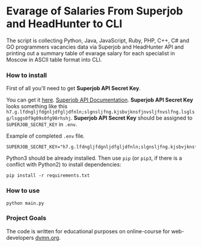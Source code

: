 # Evarage of Salaries From Superjob and HeadHunter to CLI

The script is collecting Python, Java, JavaScript, Ruby, PHP, C++, C# and GO programmers vacancies data via Superjob and HeadHunter API and printing out a summary table of evarage salary for each specialist in Moscow in ASCII table format into CLI.

### How to install

First of all you'll need to get **Superjob API Secret Key**.

You can get it [here](https://api.superjob.ru/register). [Superjob API Documentation](https://api.superjob.ru/).
**Superjob API Secret Key** looks something like this `h7.g.lfdngljfdgnljdfgljdfnln;slgnsljfng.kjsbvjknsfjnvsljfnvslfng.lsglsg/lsggs0f9g09s0fg90rhshj`.
**Superjob API Secret Key** should be assigned to `SUPERJOB_SECRET_KEY` in `.env`.

Example of completed `.env` file.

```
SUPERJOB_SECRET_KEY="h7.g.lfdngljfdgnljdfgljdfnln;slgnsljfng.kjsbvjknsfjnvsljfnvslfng.lsglsg/lsggs0f9g09s0fg90rhshj"
```

Python3 should be already installed.
Then use `pip` (or `pip3`, if there is a conflict with Python2) to install dependencies:
```
pip install -r requirements.txt
```

### How to use

```
python main.py
```

### Project Goals

The code is written for educational purposes on online-course for web-developers [dvmn.org](https://dvmn.org/).